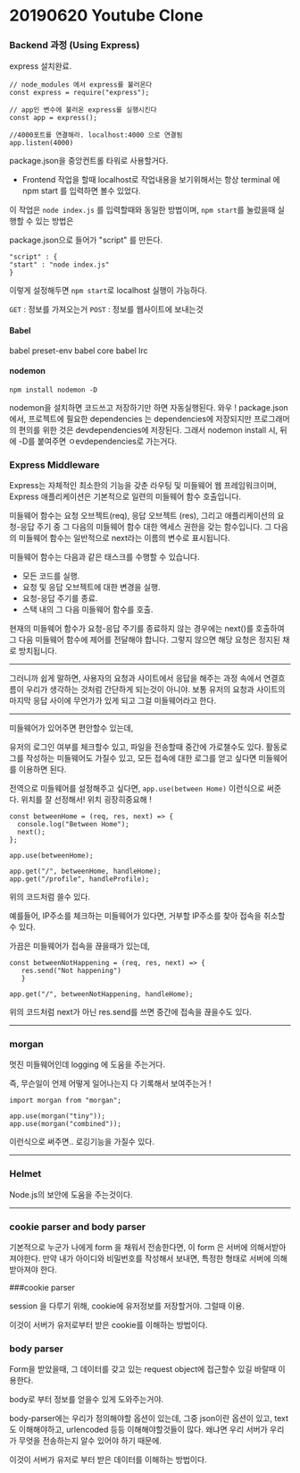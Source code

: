 # 20190620 Youtube Clone

### Backend 과정 (Using Express)

express 설치완료.

```
// node_modules 에서 express를 불러온다
const express = require("express");

// app인 변수에 불러온 express를 실행시킨다
const app = express();

//4000포트를 연결해라. localhost:4000 으로 연결됨
app.listen(4000)

```

package.json을 중앙컨트롤 타워로 사용할거다.

- Frontend 작업을 할때 localhost로 작업내용을 보기위해서는 항상   terminal 에 npm start 를 입력하면 볼수 있었다.

이 작업은 `node index.js` 를 입력할때와 동일한 방법이며, `npm start`를 눌렀을때 실행할 수 있는 방법은 

package.json으로 들어가 "script" 를 만든다.

```
"script" : {
"start" : "node index.js"
}
```
이렇게 설정해두면 `npm start`로 localhost 실행이 가능하다.
 
`GET` : 정보를 가져오는거
`POST` : 정보를 웹사이트에 보내는것 

#### Babel

babel preset-env
babel core
babel lrc


#### nodemon

`npm install nodemon -D`

nodemon을 설치하면 코드쓰고 저장하기만 하면 자동실행된다. 와우 ! 
package.json에서, 프로젝트에 필요한 dependencies 는 dependencies에 저장되지만 프로그래머의 편의를 위한 것은 devdependencies에 저장된다. 그래서 nodemon install 시, 뒤에 -D를 붙여주면 ㅇevdependencies로 가는거다.

### Express Middleware

Express는 자체적인 최소한의 기능을 갖춘 라우팅 및 미들웨어 웹 프레임워크이며, Express 애플리케이션은 기본적으로 일련의 미들웨어 함수 호출입니다.

미들웨어 함수는 요청 오브젝트(req), 응답 오브젝트 (res), 그리고 애플리케이션의 요청-응답 주기 중 그 다음의 미들웨어 함수 대한 액세스 권한을 갖는 함수입니다. 그 다음의 미들웨어 함수는 일반적으로 next라는 이름의 변수로 표시됩니다.

미들웨어 함수는 다음과 같은 태스크를 수행할 수 있습니다.

- 모든 코드를 실행.
- 요청 및 응답 오브젝트에 대한 변경을 실행.
- 요청-응답 주기를 종료.
- 스택 내의 그 다음 미들웨어 함수를 호출.

현재의 미들웨어 함수가 요청-응답 주기를 종료하지 않는 경우에는 next()를 호출하여 그 다음 미들웨어 함수에 제어를 전달해야 합니다. 그렇지 않으면 해당 요청은 정지된 채로 방치됩니다.

---

그러니까 쉽게 말하면, 사용자의 요청과 사이트에서 응답을 해주는 과정 속에서 연결흐름이 우리가 생각하는 것처럼 간단하게 되는것이 아니야. 보통 유저의 요청과 사이트의 마지막 응답 사이에 무언가가 있게 되고 그걸 미들웨어라고 한다.

---

미들웨어가 있어주면 편안할수 있는데,

유저의 로그인 여부를 체크할수 있고, 파일을 전송할때 중간에 가로챌수도 있다. 활동로그를 작성하는 미들웨어도 가질수 있고, 모든 접속에 대한 로그를 얻고 싶다면 미들웨어를 이용하면 된다.

전역으로 미들웨어를 설정해주고 싶다면, 
`app.use(between Home)` 이런식으로 써준다. 위치를 잘 선정해서! 위치 굉장히중요해 !

```
const betweenHome = (req, res, next) => {
  console.log("Between Home");
  next();
};

app.use(betweenHome);

app.get("/", betweenHome, handleHome);
app.get("/profile", handleProfile);

```
위의 코드처럼 쓸수 있다.

예를들어, IP주소를 체크하는 미들웨어가 있다면, 거부할 IP주소를 찾아 접속을 취소할수 있다.

가끔은 미들웨어가 접속을 끊을때가 있는데, 

```
const betweenNotHappening = (req, res, next) => {
   res.send("Not happening")
   }
   
app.get("/", betweenNotHappening, handleHome);

```
위의 코드처럼 next가 아닌 res.send를 쓰면 중간에 접속을 끊을수도 있다.


---

### morgan

멋진 미들웨어인데 logging 에 도움을 주는거다.

즉, 무슨일이 언제 어떻게 일어나는지 다 기록해서 보여주는거 ! 

```
import morgan from "morgan";

app.use(morgan("tiny"));
app.use(morgan("combined"));
```
이런식으로 써주면.. 로깅기능을 가질수 있다.

---

### Helmet

Node.js의 보안에 도움을 주는것이다.

---

### cookie parser and body parser

기본적으로 누군가 나에게 form 을 채워서 전송한다면, 이 form 은 서버에 의해서받아져야한다.
만약 내가 아이디와 비밀번호를 작성해서 보내면, 특정한 형태로 서버에 의해 받아져야 한다.

###cookie parser

session 을 다루기 위해, cookie에 유저정보를 저장할거야. 그럴때 이용.

이것이 서버가 유저로부터 받은 cookie를 이해하는 방법이다.


### body parser

Form을 받았을때, 그 데이터를 갖고 있는 request object에 접근할수 있길 바랄때 이용한다.

body로 부터 정보를 얻을수 있게 도와주는거야.

body-parser에는 우리가 정의해야할 옵션이 있는데, 그중 json이란 옵션이 있고, text도 이해해야하고, urlencoded 등등 이해해야할것들이 많다. 왜냐면 우리 서버가 우리가 무엇을 전송하는지 알수 있어야 하기 때문에.

이것이 서버가 유저로 부터 받은 데이터를 이해하는 방법이다.


 